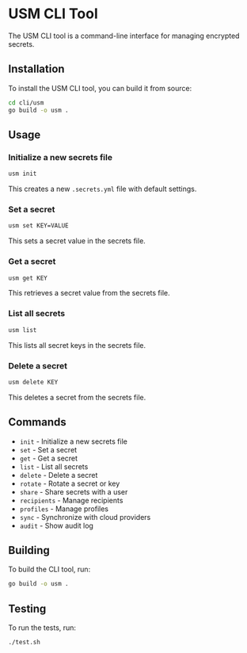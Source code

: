 # USM CLI Tool

The USM CLI tool is a command-line interface for managing encrypted secrets.

## Installation

To install the USM CLI tool, you can build it from source:

```bash
cd cli/usm
go build -o usm .
```

## Usage

### Initialize a new secrets file

```bash
usm init
```

This creates a new `.secrets.yml` file with default settings.

### Set a secret

```bash
usm set KEY=VALUE
```

This sets a secret value in the secrets file.

### Get a secret

```bash
usm get KEY
```

This retrieves a secret value from the secrets file.

### List all secrets

```bash
usm list
```

This lists all secret keys in the secrets file.

### Delete a secret

```bash
usm delete KEY
```

This deletes a secret from the secrets file.

## Commands

- `init` - Initialize a new secrets file
- `set` - Set a secret
- `get` - Get a secret
- `list` - List all secrets
- `delete` - Delete a secret
- `rotate` - Rotate a secret or key
- `share` - Share secrets with a user
- `recipients` - Manage recipients
- `profiles` - Manage profiles
- `sync` - Synchronize with cloud providers
- `audit` - Show audit log

## Building

To build the CLI tool, run:

```bash
go build -o usm .
```

## Testing

To run the tests, run:

```bash
./test.sh
```